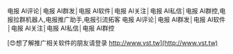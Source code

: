 电报 AI评论│电报 AI群发│电报 AI软件│电报 AI关注│电报 AI私信│电报 AI群控,电报拉群机器人,电报推广助手,电报引流拓客
电报 AI评论│电报 AI群发│电报 AI软件│电报 AI关注│电报 AI私信│电报 AI群控

[😍想了解推广相关软件的朋友请登录 http://www.vst.tw](http://www.vst.tw)



